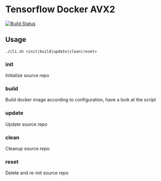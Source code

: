 # Tensorflow Docker AVX2
[![Build Status](https://travis-ci.org/fekle/tensorflow-docker-gpu-avx2.svg?branch=master)](https://travis-ci.org/fekle/tensorflow-docker-gpu-avx2)

## Usage
`./cli.sh <init|build|update|clean|reset>`

### init
Initialize source repo

### build
Build docker image according to configuration, have a look at the script

### update
Update source repo

### clean
Cleanup source repo

### reset
Delete and re-init source repo

